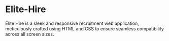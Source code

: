 # Elite-Hire
Elite Hire is a sleek and responsive recruitment web application, meticulously crafted using HTML and CSS to ensure seamless compatibility across all screen sizes.
